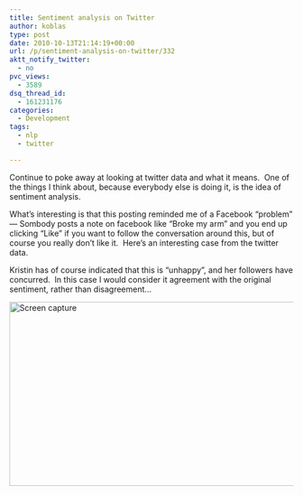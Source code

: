 ```yaml
---
title: Sentiment analysis on Twitter
author: koblas
type: post
date: 2010-10-13T21:14:19+00:00
url: /p/sentiment-analysis-on-twitter/332
aktt_notify_twitter:
  - no
pvc_views:
  - 3589
dsq_thread_id:
  - 161231176
categories:
  - Development
tags:
  - nlp
  - twitter

---
```

Continue to poke away at looking at twitter data and what it means.  One of the things I think about, because everybody else is doing it, is the idea of sentiment analysis.

What&#8217;s interesting is that this posting reminded me of a Facebook &#8220;problem&#8221; &#8212; Sombody posts a note on facebook like &#8220;Broke my arm&#8221; and you end up clicking &#8220;Like&#8221; if you want to follow the conversation around this, but of course you really don&#8217;t like it.  Here&#8217;s an interesting case from the twitter data.

Kristin has of course indicated that this is &#8220;unhappy&#8221;, and her followers have concurred.  In this case I would consider it agreement with the original sentiment, rather than disagreement&#8230;

<img title="Sentiment.jpg" src="/uploads/2010/10/Sentiment.jpg" border="0" alt="Screen capture" width="600" height="326" />
